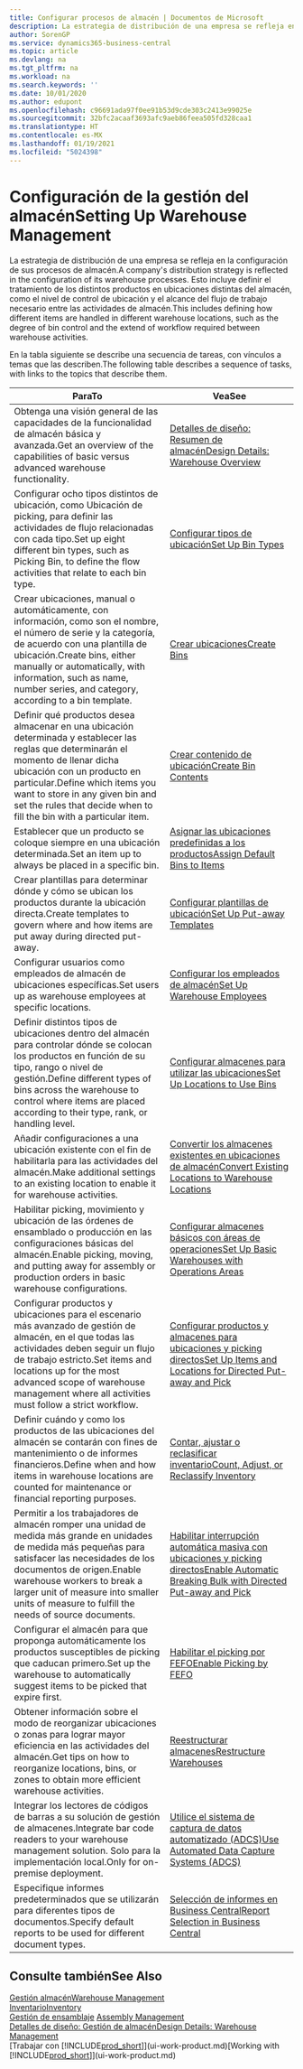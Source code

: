 ```yaml
---
title: Configurar procesos de almacén | Documentos de Microsoft
description: La estrategia de distribución de una empresa se refleja en la configuración de sus procesos de almacén. Esto incluye definir el tratamiento de los distintos productos en ubicaciones distintas del almacén, como el nivel de control de ubicación y el alcance del flujo de trabajo necesario entre las actividades de almacén.
author: SorenGP
ms.service: dynamics365-business-central
ms.topic: article
ms.devlang: na
ms.tgt_pltfrm: na
ms.workload: na
ms.search.keywords: ''
ms.date: 10/01/2020
ms.author: edupont
ms.openlocfilehash: c96691ada97f0ee91b53d9cde303c2413e99025e
ms.sourcegitcommit: 32bfc2acaaf3693afc9aeb86feea505fd328caa1
ms.translationtype: HT
ms.contentlocale: es-MX
ms.lasthandoff: 01/19/2021
ms.locfileid: "5024398"
---
```

# <a name="setting-up-warehouse-management"></a><span data-ttu-id="f01c4-104">Configuración de la gestión del almacén</span><span class="sxs-lookup"><span data-stu-id="f01c4-104">Setting Up Warehouse Management</span></span>
<span data-ttu-id="f01c4-105">La estrategia de distribución de una empresa se refleja en la configuración de sus procesos de almacén.</span><span class="sxs-lookup"><span data-stu-id="f01c4-105">A company's distribution strategy is reflected in the configuration of its warehouse processes.</span></span> <span data-ttu-id="f01c4-106">Esto incluye definir el tratamiento de los distintos productos en ubicaciones distintas del almacén, como el nivel de control de ubicación y el alcance del flujo de trabajo necesario entre las actividades de almacén.</span><span class="sxs-lookup"><span data-stu-id="f01c4-106">This includes defining how different items are handled in different warehouse locations, such as the degree of bin control and the extend of workflow required between warehouse activities.</span></span>  

 <span data-ttu-id="f01c4-107">En la tabla siguiente se describe una secuencia de tareas, con vínculos a temas que las describen.</span><span class="sxs-lookup"><span data-stu-id="f01c4-107">The following table describes a sequence of tasks, with links to the topics that describe them.</span></span>   

|<span data-ttu-id="f01c4-108">**Para**</span><span class="sxs-lookup"><span data-stu-id="f01c4-108">**To**</span></span>|<span data-ttu-id="f01c4-109">**Vea**</span><span class="sxs-lookup"><span data-stu-id="f01c4-109">**See**</span></span>|  
|------------|-------------|  
|<span data-ttu-id="f01c4-110">Obtenga una visión general de las capacidades de la funcionalidad de almacén básica y avanzada.</span><span class="sxs-lookup"><span data-stu-id="f01c4-110">Get an overview of the capabilities of basic versus advanced warehouse functionality.</span></span>|[<span data-ttu-id="f01c4-111">Detalles de diseño: Resumen de almacén</span><span class="sxs-lookup"><span data-stu-id="f01c4-111">Design Details: Warehouse Overview</span></span>](design-details-warehouse-overview.md)|  
|<span data-ttu-id="f01c4-112">Configurar ocho tipos distintos de ubicación, como Ubicación de picking, para definir las actividades de flujo relacionadas con cada tipo.</span><span class="sxs-lookup"><span data-stu-id="f01c4-112">Set up eight different bin types, such as Picking Bin, to define the flow activities that relate to each bin type.</span></span>|[<span data-ttu-id="f01c4-113">Configurar tipos de ubicación</span><span class="sxs-lookup"><span data-stu-id="f01c4-113">Set Up Bin Types</span></span>](warehouse-how-to-set-up-bin-types.md)|  
|<span data-ttu-id="f01c4-114">Crear ubicaciones, manual o automáticamente, con información, como son el nombre, el número de serie y la categoría, de acuerdo con una plantilla de ubicación.</span><span class="sxs-lookup"><span data-stu-id="f01c4-114">Create bins, either manually or automatically, with information, such as name, number series, and category, according to a bin template.</span></span>|[<span data-ttu-id="f01c4-115">Crear ubicaciones</span><span class="sxs-lookup"><span data-stu-id="f01c4-115">Create Bins</span></span>](warehouse-how-to-create-individual-bins.md)|  
|<span data-ttu-id="f01c4-116">Definir qué productos desea almacenar en una ubicación determinada y establecer las reglas que determinarán el momento de llenar dicha ubicación con un producto en particular.</span><span class="sxs-lookup"><span data-stu-id="f01c4-116">Define which items you want to store in any given bin and set the rules that decide when to fill the bin with a particular item.</span></span>|[<span data-ttu-id="f01c4-117">Crear contenido de ubicación</span><span class="sxs-lookup"><span data-stu-id="f01c4-117">Create Bin Contents</span></span>](warehouse-how-to-set-up-bin-contents.md)|  
|<span data-ttu-id="f01c4-118">Establecer que un producto se coloque siempre en una ubicación determinada.</span><span class="sxs-lookup"><span data-stu-id="f01c4-118">Set an item up to always be placed in a specific bin.</span></span>|[<span data-ttu-id="f01c4-119">Asignar las ubicaciones predefinidas a los productos</span><span class="sxs-lookup"><span data-stu-id="f01c4-119">Assign Default Bins to Items</span></span>](warehouse-how-to-assign-default-bins-to-items.md)|
|<span data-ttu-id="f01c4-120">Crear plantillas para determinar dónde y cómo se ubican los productos durante la ubicación directa.</span><span class="sxs-lookup"><span data-stu-id="f01c4-120">Create templates to govern where and how items are put away during directed put-away.</span></span>|[<span data-ttu-id="f01c4-121">Configurar plantillas de ubicación</span><span class="sxs-lookup"><span data-stu-id="f01c4-121">Set Up Put-away Templates</span></span>](warehouse-how-to-set-up-put-away-templates.md)|
|<span data-ttu-id="f01c4-122">Configurar usuarios como empleados de almacén de ubicaciones específicas.</span><span class="sxs-lookup"><span data-stu-id="f01c4-122">Set users up as warehouse employees at specific locations.</span></span>|[<span data-ttu-id="f01c4-123">Configurar los empleados de almacén</span><span class="sxs-lookup"><span data-stu-id="f01c4-123">Set Up Warehouse Employees</span></span>](warehouse-how-to-set-up-warehouse-employees.md)|
|<span data-ttu-id="f01c4-124">Definir distintos tipos de ubicaciones dentro del almacén para controlar dónde se colocan los productos en función de su tipo, rango o nivel de gestión.</span><span class="sxs-lookup"><span data-stu-id="f01c4-124">Define different types of bins across the warehouse to control where items are placed according to their type, rank, or handling level.</span></span>|[<span data-ttu-id="f01c4-125">Configurar almacenes para utilizar las ubicaciones</span><span class="sxs-lookup"><span data-stu-id="f01c4-125">Set Up Locations to Use Bins</span></span>](warehouse-how-to-set-up-locations-to-use-bins.md)|
|<span data-ttu-id="f01c4-126">Añadir configuraciones a una ubicación existente con el fin de habilitarla para las actividades del almacén.</span><span class="sxs-lookup"><span data-stu-id="f01c4-126">Make additional settings to an existing location to enable it for warehouse activities.</span></span>|[<span data-ttu-id="f01c4-127">Convertir los almacenes existentes en ubicaciones de almacén</span><span class="sxs-lookup"><span data-stu-id="f01c4-127">Convert Existing Locations to Warehouse Locations</span></span>](warehouse-how-to-convert-existing-locations-to-warehouse-locations.md)|
|<span data-ttu-id="f01c4-128">Habilitar picking, movimiento y ubicación de las órdenes de ensamblado o producción en las configuraciones básicas del almacén.</span><span class="sxs-lookup"><span data-stu-id="f01c4-128">Enable picking, moving, and putting away for assembly or production orders in basic warehouse configurations.</span></span>|[<span data-ttu-id="f01c4-129">Configurar almacenes básicos con áreas de operaciones</span><span class="sxs-lookup"><span data-stu-id="f01c4-129">Set Up Basic Warehouses with Operations Areas</span></span>](warehouse-how-to-set-up-basic-warehouses-with-operations-areas.md)|  
|<span data-ttu-id="f01c4-130">Configurar productos y ubicaciones para el escenario más avanzado de gestión de almacén, en el que todas las actividades deben seguir un flujo de trabajo estricto.</span><span class="sxs-lookup"><span data-stu-id="f01c4-130">Set items and locations up for the most advanced scope of warehouse management where all activities must follow a strict workflow.</span></span>|[<span data-ttu-id="f01c4-131">Configurar productos y almacenes para ubicaciones y picking directos</span><span class="sxs-lookup"><span data-stu-id="f01c4-131">Set Up Items and Locations for Directed Put-away and Pick</span></span>](warehouse-how-to-set-up-items-for-directed-put-away-and-pick.md)|  
|<span data-ttu-id="f01c4-132">Definir cuándo y como los productos de las ubicaciones del almacén se contarán con fines de mantenimiento o de informes financieros.</span><span class="sxs-lookup"><span data-stu-id="f01c4-132">Define when and how items in warehouse locations are counted for maintenance or financial reporting purposes.</span></span>|[<span data-ttu-id="f01c4-133">Contar, ajustar o reclasificar inventario</span><span class="sxs-lookup"><span data-stu-id="f01c4-133">Count, Adjust, or Reclassify Inventory</span></span>](inventory-how-count-adjust-reclassify.md)|
|<span data-ttu-id="f01c4-134">Permitir a los trabajadores de almacén romper una unidad de medida más grande en unidades de medida más pequeñas para satisfacer las necesidades de los documentos de origen.</span><span class="sxs-lookup"><span data-stu-id="f01c4-134">Enable warehouse workers to break a larger unit of measure into smaller units of measure to fulfill the needs of source documents.</span></span>|[<span data-ttu-id="f01c4-135">Habilitar interrupción automática masiva con ubicaciones y picking directos</span><span class="sxs-lookup"><span data-stu-id="f01c4-135">Enable Automatic Breaking Bulk with Directed Put-away and Pick</span></span>](warehouse-enable-automatic-breaking-bulk-with-directed-put-away-and-pick.md)|  
|<span data-ttu-id="f01c4-136">Configurar el almacén para que proponga automáticamente los productos susceptibles de picking que caducan primero.</span><span class="sxs-lookup"><span data-stu-id="f01c4-136">Set up the warehouse to automatically suggest items to be picked that expire first.</span></span>|[<span data-ttu-id="f01c4-137">Habilitar el picking por FEFO</span><span class="sxs-lookup"><span data-stu-id="f01c4-137">Enable Picking by FEFO</span></span>](warehouse-picking-by-fefo.md)|
|<span data-ttu-id="f01c4-138">Obtener información sobre el modo de reorganizar ubicaciones o zonas para lograr mayor eficiencia en las actividades del almacén.</span><span class="sxs-lookup"><span data-stu-id="f01c4-138">Get tips on how to reorganize locations, bins, or zones to obtain more efficient warehouse activities.</span></span>|[<span data-ttu-id="f01c4-139">Reestructurar almacenes</span><span class="sxs-lookup"><span data-stu-id="f01c4-139">Restructure Warehouses</span></span>](warehouse-how-to-restructure-warehouses.md)|
|<span data-ttu-id="f01c4-140">Integrar los lectores de códigos de barras a su solución de gestión de almacenes.</span><span class="sxs-lookup"><span data-stu-id="f01c4-140">Integrate bar code readers to your warehouse management solution.</span></span> <span data-ttu-id="f01c4-141">Solo para la implementación local.</span><span class="sxs-lookup"><span data-stu-id="f01c4-141">Only for on-premise deployment.</span></span>|[<span data-ttu-id="f01c4-142">Utilice el sistema de captura de datos automatizado (ADCS)</span><span class="sxs-lookup"><span data-stu-id="f01c4-142">Use Automated Data Capture Systems (ADCS)</span></span>](warehouse-use-automated-data-capture-systems-adcs.md)|
|<span data-ttu-id="f01c4-143">Especifique informes predeterminados que se utilizarán para diferentes tipos de documentos.</span><span class="sxs-lookup"><span data-stu-id="f01c4-143">Specify default reports to be used for different document types.</span></span>|[<span data-ttu-id="f01c4-144">Selección de informes en Business Central</span><span class="sxs-lookup"><span data-stu-id="f01c4-144">Report Selection in Business Central</span></span>](across-report-selections.md)|

## <a name="see-also"></a><span data-ttu-id="f01c4-145">Consulte también</span><span class="sxs-lookup"><span data-stu-id="f01c4-145">See Also</span></span>  
[<span data-ttu-id="f01c4-146">Gestión almacén</span><span class="sxs-lookup"><span data-stu-id="f01c4-146">Warehouse Management</span></span>](warehouse-manage-warehouse.md)  
[<span data-ttu-id="f01c4-147">Inventario</span><span class="sxs-lookup"><span data-stu-id="f01c4-147">Inventory</span></span>](inventory-manage-inventory.md)  
<span data-ttu-id="f01c4-148">[Gestión de ensamblaje](assembly-assemble-items.md)  </span><span class="sxs-lookup"><span data-stu-id="f01c4-148">[Assembly Management](assembly-assemble-items.md)  </span></span>  
[<span data-ttu-id="f01c4-149">Detalles de diseño: Gestión de almacén</span><span class="sxs-lookup"><span data-stu-id="f01c4-149">Design Details: Warehouse Management</span></span>](design-details-warehouse-management.md)  
<span data-ttu-id="f01c4-150">[Trabajar con [!INCLUDE[prod_short](includes/prod_short.md)]](ui-work-product.md)</span><span class="sxs-lookup"><span data-stu-id="f01c4-150">[Working with [!INCLUDE[prod_short](includes/prod_short.md)]](ui-work-product.md)</span></span>
